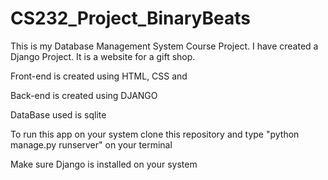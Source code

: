 # CS232_Project_BinaryBeats
This is my Database Management System Course Project.
I have created a Django Project. It is a website for a gift shop.

Front-end is created using HTML, CSS and 

Back-end is created using DJANGO

DataBase used is sqlite

To run this app on your system clone this repository and type "python manage.py runserver" on your terminal

Make sure Django is installed on your system
